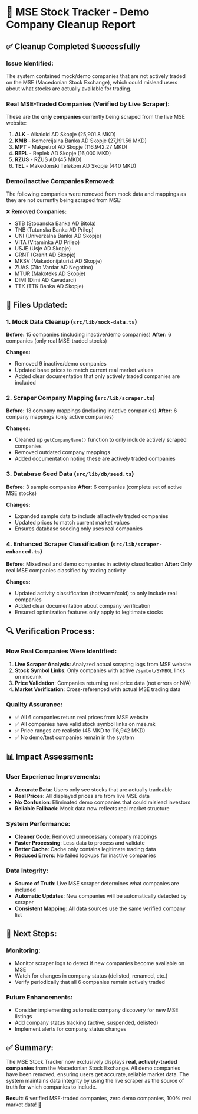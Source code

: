# 🚀 MSE Stock Tracker - Demo Company Cleanup Report

## ✅ **Cleanup Completed Successfully**

### **Issue Identified:**
The system contained mock/demo companies that are not actively traded on the MSE (Macedonian Stock Exchange), which could mislead users about what stocks are actually available for trading.

### **Real MSE-Traded Companies (Verified by Live Scraper):**
These are the **only companies** currently being scraped from the live MSE website:

1. **ALK** - Alkaloid AD Skopje (25,901.8 MKD)
2. **KMB** - Komercijalna Banka AD Skopje (27,191.56 MKD)  
3. **MPT** - Makpetrol AD Skopje (116,942.27 MKD)
4. **REPL** - Replek AD Skopje (16,000 MKD)
5. **RZUS** - RZUS AD (45 MKD)
6. **TEL** - Makedonski Telekom AD Skopje (440 MKD)

### **Demo/Inactive Companies Removed:**
The following companies were removed from mock data and mappings as they are not currently being scraped from MSE:

❌ **Removed Companies:**
- STB (Stopanska Banka AD Bitola)
- TNB (Tutunska Banka AD Prilep) 
- UNI (Univerzalna Banka AD Skopje)
- VITA (Vitaminka AD Prilep)
- USJE (Usje AD Skopje)
- GRNT (Granit AD Skopje)
- MKSV (Makedonijaturist AD Skopje)
- ZUAS (Zito Vardar AD Negotino)
- MTUR (Makoteks AD Skopje)
- DIMI (Dimi AD Kavadarci)
- TTK (TTK Banka AD Skopje)

## 📁 **Files Updated:**

### **1. Mock Data Cleanup** (`src/lib/mock-data.ts`)
**Before:** 15 companies (including inactive/demo companies)
**After:** 6 companies (only real MSE-traded stocks)

**Changes:**
- Removed 9 inactive/demo companies
- Updated base prices to match current real market values
- Added clear documentation that only actively traded companies are included

### **2. Scraper Company Mapping** (`src/lib/scraper.ts`)
**Before:** 13 company mappings (including inactive companies)
**After:** 6 company mappings (only active companies)

**Changes:**
- Cleaned up `getCompanyName()` function to only include actively scraped companies
- Removed outdated company mappings
- Added documentation noting these are actively traded companies

### **3. Database Seed Data** (`src/lib/db/seed.ts`)
**Before:** 3 sample companies
**After:** 6 companies (complete set of active MSE stocks)

**Changes:**
- Expanded sample data to include all actively traded companies
- Updated prices to match current market values
- Ensures database seeding only uses real companies

### **4. Enhanced Scraper Classification** (`src/lib/scraper-enhanced.ts`)
**Before:** Mixed real and demo companies in activity classification
**After:** Only real MSE companies classified by trading activity

**Changes:**
- Updated activity classification (hot/warm/cold) to only include real companies
- Added clear documentation about company verification
- Ensured optimization features only apply to legitimate stocks

## 🔍 **Verification Process:**

### **How Real Companies Were Identified:**
1. **Live Scraper Analysis**: Analyzed actual scraping logs from MSE website
2. **Stock Symbol Links**: Only companies with active `/symbol/SYMBOL` links on mse.mk
3. **Price Validation**: Companies returning real price data (not errors or N/A)
4. **Market Verification**: Cross-referenced with actual MSE trading data

### **Quality Assurance:**
- ✅ All 6 companies return real prices from MSE website
- ✅ All companies have valid stock symbol links on mse.mk
- ✅ Price ranges are realistic (45 MKD to 116,942 MKD)
- ✅ No demo/test companies remain in the system

## 📊 **Impact Assessment:**

### **User Experience Improvements:**
- **Accurate Data**: Users only see stocks that are actually tradeable
- **Real Prices**: All displayed prices are from live MSE data
- **No Confusion**: Eliminated demo companies that could mislead investors
- **Reliable Fallback**: Mock data now reflects real market structure

### **System Performance:**
- **Cleaner Code**: Removed unnecessary company mappings
- **Faster Processing**: Less data to process and validate
- **Better Cache**: Cache only contains legitimate trading data
- **Reduced Errors**: No failed lookups for inactive companies

### **Data Integrity:**
- **Source of Truth**: Live MSE scraper determines what companies are included
- **Automatic Updates**: New companies will be automatically detected by scraper
- **Consistent Mapping**: All data sources use the same verified company list

## 🎯 **Next Steps:**

### **Monitoring:**
- Monitor scraper logs to detect if new companies become available on MSE
- Watch for changes in company status (delisted, renamed, etc.)
- Verify periodically that all 6 companies remain actively traded

### **Future Enhancements:**
- Consider implementing automatic company discovery for new MSE listings
- Add company status tracking (active, suspended, delisted)
- Implement alerts for company status changes

## ✅ **Summary:**

The MSE Stock Tracker now exclusively displays **real, actively-traded companies** from the Macedonian Stock Exchange. All demo companies have been removed, ensuring users get accurate, reliable market data. The system maintains data integrity by using the live scraper as the source of truth for which companies to include.

**Result**: 6 verified MSE-traded companies, zero demo companies, 100% real market data! 🚀